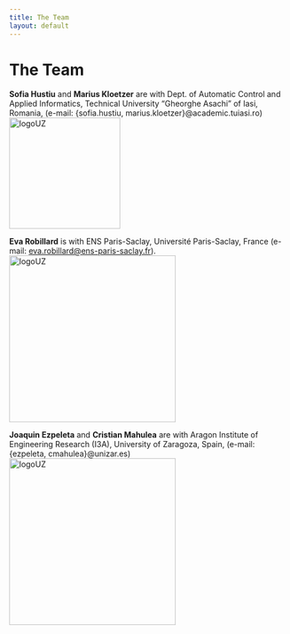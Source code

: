 ```yaml
---
title: The Team
layout: default
---
```


# The Team 

**Sofia Hustiu** and **Marius Kloetzer** are with Dept. of Automatic Control and Applied Informatics, Technical University “Gheorghe Asachi” of Iasi, Romania, (e-mail: {sofia.hustiu, marius.kloetzer}@academic.tuiasi.ro)
<img src="../pictures/logo-TUIASI.png" alt="logoUZ" width="200"/>

**Eva Robillard** is with ENS Paris-Saclay, Université Paris-Saclay, France (e-mail: eva.robillard@ens-paris-saclay.fr).
<img src="../pictures/ENSPS_UPSAY_logo_couleur_2.png" alt="logoUZ" width="300"/>

**Joaquin Ezpeleta** and **Cristian Mahulea** are with Aragon Institute of Engineering Research (I3A), University of Zaragoza, Spain, (e-mail: {ezpeleta, cmahulea}@unizar.es)
<img src="../pictures/LogoUZ.png" alt="logoUZ" width="300"/> 


